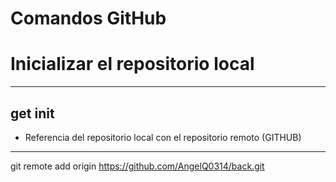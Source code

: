 # Comandos GitHub

# Inicializar el repositorio local
---
get init
---

- Referencia del repositorio local con el repositorio remoto (GITHUB)
---
git remote add origin
https://github.com/AngelQ0314/back.git
